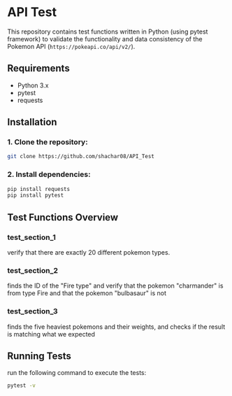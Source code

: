 # API Test

This repository contains test functions written in Python (using pytest framework) to validate the functionality and data consistency of the Pokemon API (`https://pokeapi.co/api/v2/`).

## Requirements
- Python 3.x
- pytest
- requests

## Installation
### 1. Clone the repository:
```bash
git clone https://github.com/shachar08/API_Test
```

### 2. Install dependencies:
```bash
pip install requests
pip install pytest
```

## Test Functions Overview

### test_section_1
verify that there are exactly 20 different pokemon types.

### test_section_2
finds the ID of the "Fire type" and verify that the pokemon "charmander" is from type Fire and that the pokemon "bulbasaur" is not

### test_section_3
finds the five heaviest pokemons and their weights, and checks if the result is matching what we expected

## Running Tests
run the following command to execute the tests:
```bash
pytest -v
```
